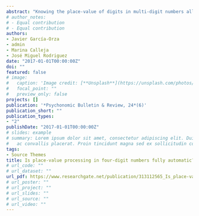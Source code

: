 ```yaml
---
abstract: "Knowing the place-value of digits in multi-digit numbers allows us to identify, understand and distinguish between numbers with the same digits (e.g., 1492 vs. 1942). Research using the size congruency task has shown that the place-value in a string of three zeros and a non-zero digit (e.g., 0090) is processed automatically. In the present study, we explored whether place-value is also automatically activated when more complex numbers (e.g., 2795) are presented. Twenty-five participants were exposed to pairs of four-digit numbers that differed regarding the position of some digits and their physical size. Participants had to decide which of the two numbers was presented in a larger font size. In the congruent condition, the number shown in a bigger font size was numerically larger. In the incongruent condition, the number shown in a smaller font size was numerically larger. Two types of numbers were employed: numbers composed of three zeros and one non-zero digit (e.g., 0040–0400) and numbers composed of four non-zero digits (e.g., 2795–2759). Results showed larger congruency effects in more distant pairs in both type of numbers. Interestingly, this effect was considerably stronger in the strings composed of zeros. These results indicate that place-value coding is partially automatic, as it depends on the perceptual and numerical properties of the numbers to be processed."
# author_notes:
# - Equal contribution
# - Equal contribution
authors:
- Javier García-Orza
- admin
- Marina Calleja
- José Miguel Rodriguez
date: "2017-01-01T00:00:00Z"
doi: ""
featured: false
# image:
#   caption: 'Image credit: [**Unsplash**](https://unsplash.com/photos/jdD8gXaTZsc)'
#   focal_point: ""
#   preview_only: false
projects: []
publication: '*Psychonomic Bulletin & Review, 24*(6)'
publication_short: ""
publication_types:
- "2"
publishDate: "2017-01-01T00:00:00Z"
# slides: example
# summary: Lorem ipsum dolor sit amet, consectetur adipiscing elit. Duis posuere tellus
#   ac convallis placerat. Proin tincidunt magna sed ex sollicitudin condimentum.
tags:
- Source Themes
title: Is place-value processing in four-digit numbers fully automatic? Yes, but not always
# url_code: ""
# url_dataset: ""
url_pdf: https://www.researchgate.net/publication/313112565_Is_place-value_processing_in_four-digit_numbers_fully_automatic_Yes_but_not_always
# url_poster: ""
# url_project: ""
# url_slides: ""
# url_source: ""
# url_video: ""
---
```


